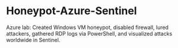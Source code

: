 # Honeypot-Azure-Sentinel
Azure lab: Created Windows VM honeypot, disabled firewall, lured attackers, gathered RDP logs via PowerShell, and visualized attacks worldwide in Sentinel.
